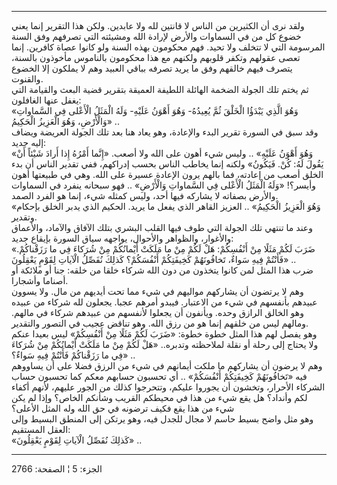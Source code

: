 ------------------------------------------------------------------------

ولقد نرى أن الكثيرين من الناس لا قانتين لله ولا عابدين. ولكن هذا التقرير
إنما يعني خضوع كل من في السماوات والأرض لإرادة الله ومشيئته التي تصرفهم
وفق السنة المرسومة التي لا تتخلف ولا تحيد. فهم محكومون بهذه السنة ولو
كانوا عصاة كافرين. إنما تعصى عقولهم وتكفر قلوبهم ولكنهم مع هذا محكومون
بالناموس مأخوذون بالسنة، يتصرف فيهم خالقهم وفق ما يريد تصرفه بباقي
العبيد وهم لا يملكون إلا الخضوع والقنوت.  
ثم يختم تلك الجولة الضخمة الهائلة اللطيفة العميقة بتقرير قضية البعث
والقيامة التي يغفل عنها الغافلون:  
«وَهُوَ الَّذِي يَبْدَؤُا الْخَلْقَ ثُمَّ يُعِيدُهُ- وَهُوَ أَهْوَنُ عَلَيْهِ- وَلَهُ الْمَثَلُ الْأَعْلى فِي
السَّماواتِ وَالْأَرْضِ، وَهُوَ الْعَزِيزُ الْحَكِيمُ» ..  
وقد سبق في السورة تقرير البدء والإعادة، وهو يعاد هنا بعد تلك الجولة
العريضة ويضاف إليه جديد:  
«وَهُوَ أَهْوَنُ عَلَيْهِ» .. وليس شيء أهون على الله ولا أصعب. «إِنَّما أَمْرُهُ إِذا أَرادَ
شَيْئاً أَنْ يَقُولَ لَهُ: كُنْ. فَيَكُونُ» ولكنه إنما يخاطب الناس بحسب إدراكهم، ففي
تقدير الناس أن بدء الخلق أصعب من إعادته، فما بالهم يرون الإعادة عسيرة
على الله. وهي في طبيعتها أهون وأيسر؟! «وَلَهُ الْمَثَلُ الْأَعْلى فِي السَّماواتِ
وَالْأَرْضِ» .. فهو سبحانه ينفرد في السماوات والأرض بصفاته لا يشاركه فيها
أحد، وليس كمثله شيء، إنما هو الفرد الصمد.  
«وَهُوَ الْعَزِيزُ الْحَكِيمُ» .. العزيز القاهر الذي يفعل ما يريد. الحكيم الذي يدبر
الخلق بإحكام وتقدير.  
وعند ما تنتهي تلك الجولة التي طوف فيها القلب البشري بتلك الآفاق والآماد،
والأعماق والأغوار، والظواهر والأحوال، يواجهه سياق السورة بإيقاع جديد:  
«ضَرَبَ لَكُمْ مَثَلًا مِنْ أَنْفُسِكُمْ: هَلْ لَكُمْ مِنْ ما مَلَكَتْ أَيْمانُكُمْ مِنْ شُرَكاءَ فِي ما
رَزَقْناكُمْ. فَأَنْتُمْ فِيهِ سَواءٌ، تَخافُونَهُمْ كَخِيفَتِكُمْ أَنْفُسَكُمْ؟ كَذلِكَ نُفَصِّلُ الْآياتِ لِقَوْمٍ
يَعْقِلُونَ» ..  
ضرب هذا المثل لمن كانوا يتخذون من دون الله شركاء خلقا من خلقه: جنا أو
ملائكة أو أصناما وأشجارا.  
وهم لا يرتضون أن يشاركهم مواليهم في شيء مما تحت أيديهم من مال. ولا يسوون
عبيدهم بأنفسهم في شيء من الاعتبار. فيبدو أمرهم عجبا. يجعلون لله شركاء من
عبيده وهو الخالق الرازق وحده. ويأنفون أن يجعلوا لأنفسهم من عبيدهم شركاء
في مالهم. ومالهم ليس من خلقهم إنما هو من رزق الله. وهو تناقض عجيب في
التصور والتقدير.  
وهو يفصل لهم هذا المثل خطوة خطوة: «ضَرَبَ لَكُمْ مَثَلًا مِنْ أَنْفُسِكُمْ» ليس بعيدا
عنكم ولا يحتاج إلى رحلة أو نقلة لملاحظته وتدبره.. «هَلْ لَكُمْ مِنْ ما مَلَكَتْ
أَيْمانُكُمْ مِنْ شُرَكاءَ فِي ما رَزَقْناكُمْ فَأَنْتُمْ فِيهِ سَواءٌ؟» ..  
وهم لا يرضون أن يشاركهم ما ملكت أيمانهم في شيء من الرزق فضلا على أن
يساووهم فيه «تَخافُونَهُمْ كَخِيفَتِكُمْ أَنْفُسَكُمْ» .. أي تحسبون حسابهم معكم كما
تحسبون حساب الشركاء الأحرار، وتخشون أن يجوروا عليكم، وتتحرجوا كذلك من
الجور عليهم، لأنهم أكفاء لكم وأنداد؟ هل يقع شيء من هذا في محيطكم القريب
وشأنكم الخاص؟ وإذا لم يكن شيء من هذا يقع فكيف ترضونه في حق الله وله
المثل الأعلى؟  
وهو مثل واضح بسيط حاسم لا مجال للجدل فيه، وهو يرتكن إلى المنطق البسيط
وإلى العقل المستقيم:  
«كَذلِكَ نُفَصِّلُ الْآياتِ لِقَوْمٍ يَعْقِلُونَ» ..

------------------------------------------------------------------------

الجزء: 5 ¦ الصفحة: 2766

